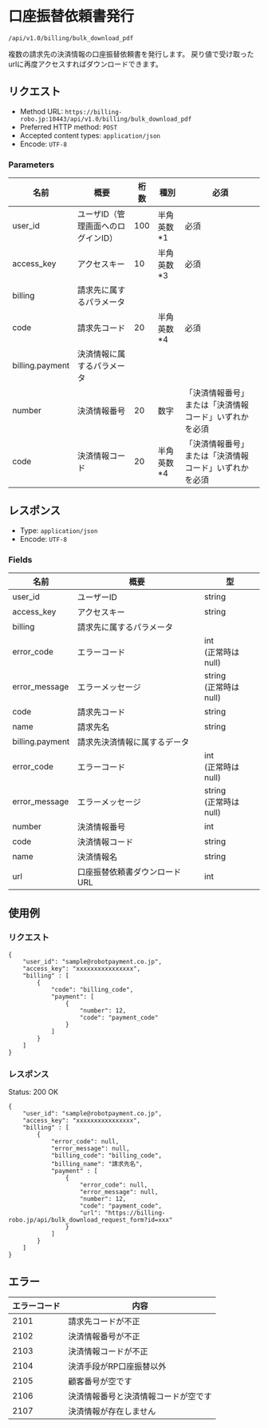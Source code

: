 # 口座振替依頼書発行

`/api/v1.0/billing/bulk_download_pdf`

複数の請求先の決済情報の口座振替依頼書を発行します。
戻り値で受け取ったurlに再度アクセスすればダウンロードできます。

## リクエスト
- Method URL: `https://billing-robo.jp:10443/api/v1.0/billing/bulk_download_pdf`
- Preferred HTTP method: `POST`
- Accepted content types: `application/json`
- Encode: `UTF-8`

### Parameters

| 名前            | 概要                               | 桁数 | 種別       | 必須                                                   |
| --------------- | ---------------------------------- | ---- | ---------- | ------------------------------------------------------ |
| user_id         | ユーザID（管理画面へのログインID） | 100  | 半角英数*1 | 必須                                                   |
| access_key      | アクセスキー                       | 10   | 半角英数*3 | 必須                                                   |
| billing         | 請求先に属するパラメータ           |      |            |
| code            | 請求先コード                       | 20   | 半角英数*4 | 必須                                                   |
| billing.payment | 決済情報に属するパラメータ         |      |            |
| number          | 決済情報番号                       | 20   | 数字       | 「決済情報番号」または「決済情報コード」いずれかを必須 |
| code            | 決済情報コード                     | 20   | 半角英数*4 | 「決済情報番号」または「決済情報コード」いずれかを必須 |

## レスポンス
- Type: `application/json`
- Encode: `UTF-8`

### Fields

| 名前            | 概要                          | 型                         |
| --------------- | ----------------------------- | -------------------------- |
| user_id         | ユーザーID                    | string                     |
| access_key      | アクセスキー                  | string                     |
| billing         | 請求先に属するパラメータ      |                            |
| error_code      | エラーコード                  | int <br> (正常時はnull)    |
| error_message   | エラーメッセージ              | string <br> (正常時はnull) |
| code            | 請求先コード                  | string                     |
| name            | 請求先名                      | string                     |
| billing.payment | 請求先決済情報に属するデータ  |                            |
| error_code      | エラーコード                  | int <br> (正常時はnull)    |
| error_message   | エラーメッセージ              | string <br> (正常時はnull) |
| number          | 決済情報番号                  | int                        |
| code            | 決済情報コード                | string                     |
| name            | 決済情報名                    | string                     |
| url             | 口座振替依頼書ダウンロードURL | int                        |

## 使用例

### リクエスト

```
{
    "user_id": "sample@robotpayment.co.jp",
    "access_key": "xxxxxxxxxxxxxxxx",
    "billing" : [
        {
            "code": "billing_code",
            "payment": [
                {
                    "number": 12,
                    "code": "payment_code"
                }
            ]
        }
    ]
}
```

### レスポンス

Status: 200 OK

```
{
    "user_id": "sample@robotpayment.co.jp",
    "access_key": "xxxxxxxxxxxxxxxx",
    "billing" : [
        {
            "error_code": null,
            "error_message": null,
            "billing_code": "billing_code",
            "billing_name": "請求先名",
            "payment" : [
                {
                    "error_code": null,
                    "error_message": null,
                    "number": 12,
                    "code": "payment_code",
                    "url": "https://billing-robo.jp/api/bulk_download_request_form?id=xxx"
                }
            ]
        }
    ]
}
```

## エラー

| エラーコード | 内容                                 |
| ------------ | ------------------------------------ |
| 2101         | 請求先コードが不正                   |
| 2102         | 決済情報番号が不正                   |
| 2103         | 決済情報コードが不正                 |
| 2104         | 決済手段がRP口座振替以外             |
| 2105         | 顧客番号が空です                     |
| 2106         | 決済情報番号と決済情報コードが空です |
| 2107         | 決済情報が存在しません               |